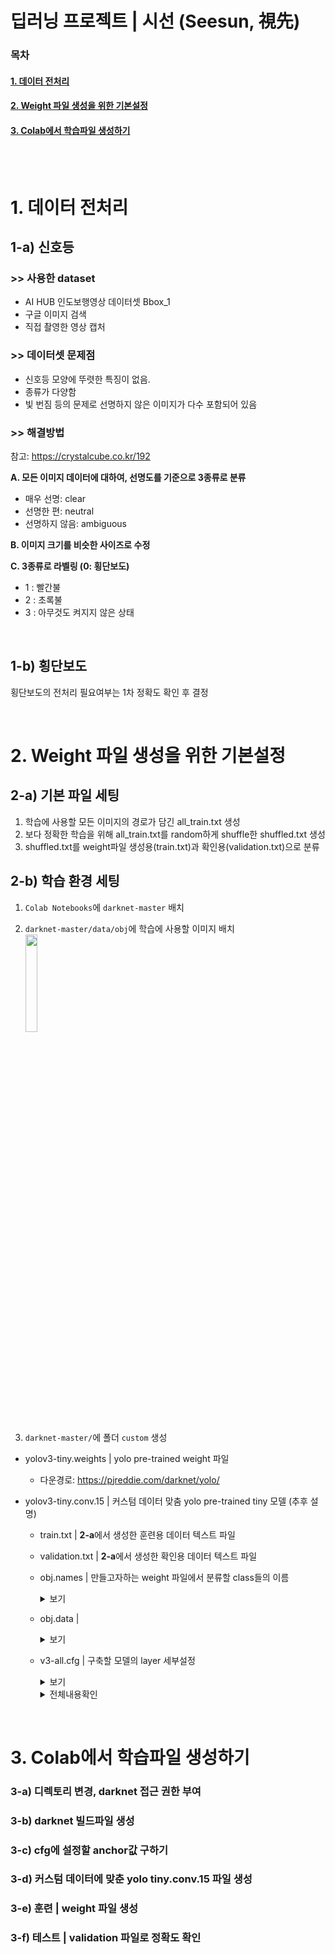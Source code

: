 # 딥러닝 프로젝트 | 시선 (Seesun, 視先) 
### 목차

#### [1. 데이터 전처리](#1.-데이터-전처리) <br/>

#### [ 2. Weight 파일 생성을 위한 기본설정](#2.-Weight-파일-생성을-위한-기본설정)<br/>

#### [ 3. Colab에서 학습파일 생성하기](#3.-Colab에서-학습파일-생성하기)<br/>


<br/><br/>

# 1. 데이터 전처리
##  1-a) 신호등
###   >>  사용한 dataset
- AI HUB 인도보행영상 데이터셋 Bbox_1
- 구글 이미지 검색
- 직접 촬영한 영상 캡처

###   >>  데이터셋 문제점
- 신호등 모양에 뚜렷한 특징이 없음.
- 종류가 다양함
- 빛 번짐 등의 문제로 선명하지 않은 이미지가 다수 포함되어 있음

### >> 해결방법
참고: https://crystalcube.co.kr/192
 <br/>

**A. 모든 이미지 데이터에 대하여, 선명도를 기준으로 3종류로 분류**  <br/>
   -  매우 선명: clear
   -  선명한 편: neutral
   -  선명하지 않음: ambiguous

**B. 이미지 크기를 비슷한 사이즈로 수정** <br/>

**C. 3종류로 라벨링  (0: 횡단보도)** <br/> 
   - 1 : 빨간불
   - 2 : 초록불
   - 3 : 아무것도 켜지지 않은 상태
<br/>

##  1-b) 횡단보도

횡단보도의 전처리 필요여부는  1차 정확도  확인 후 결정


<br/>

# 2. Weight 파일 생성을 위한 기본설정

## 2-a) 기본 파일 세팅
1. 학습에 사용할 모든 이미지의 경로가 담긴 all_train.txt 생성
2. 보다 정확한 학습을 위해 all_train.txt를 random하게 shuffle한 shuffled.txt 생성
3. shuffled.txt를 weight파일 생성용(train.txt)과 확인용(validation.txt)으로 분류

## 2-b) 학습 환경 세팅
1. `Colab Notebooks`에 `darknet-master` 배치

2. `darknet-master/data/obj`에 학습에 사용할 이미지 배치 <br/>
<img src="https://user-images.githubusercontent.com/62331803/91841952-21838500-ec8e-11ea-8d7a-880b441f3c4c.png" width="20%"> <br/>

3. `darknet-master/`에 폴더 `custom` 생성
  -  yolov3-tiny.weights | yolo pre-trained weight 파일<br/>
     - 다운경로: https://pjreddie.com/darknet/yolo/

- yolov3-tiny.conv.15 | 커스텀 데이터 맞춤 yolo pre-trained tiny 모델 (추후 설명)
 
  - train.txt | **2-a**에서 생성한 훈련용 데이터 텍스트 파일<br/>
 
  - validation.txt | **2-a**에서 생성한 확인용 데이터 텍스트 파일<br/>
  
  - obj.names | 만들고자하는 weight 파일에서 분류할 class들의 이름<br/>
	    <details>
		    <summary>보기</summary>	
	  </details>
    
  - obj.data | <br/>
	   <details>
		    <summary>보기</summary>  
	  </details>

  - v3-all.cfg | 구축할 모델의 layer 세부설정 <br/>
	   <details>
		    <summary>보기</summary>  
		- line 1 [net layer] `max batches (반복횟수)`  : 사용할 class개수 * 2000
		- line 1 [net layer] `steps` : max batches의 0.8배, max batches의 0.9배
		- line 123, 167 [Convolutional layer] `filters` : (사용할 class개수 + 5) * 3
		- line 132, 174 [yolo layer] `anchors` :  커스텀 데이터 맞춤 anchor로 설정 (추후 설명)
		- line 132, 174 [yolo layer] `classes` : 사용할 class개수

	  </details>
	   <details>
		    <summary>전체내용확인</summary>  
	  </details>

<br/>

# 3. Colab에서 학습파일 생성하기
### 3-a) 디렉토리 변경, darknet 접근 권한 부여
### 3-b) darknet 빌드파일 생성
### 3-c) cfg에 설정할 anchor값 구하기
### 3-d) 커스텀 데이터에 맞춘 yolo tiny.conv.15 파일 생성
### 3-e) 훈련 | weight 파일 생성
### 3-f)  테스트 | validation 파일로 정확도 확인



